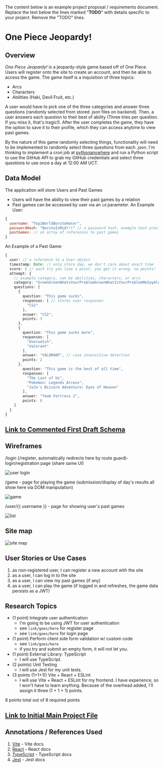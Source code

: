 The content below is an example project proposal / requirements document. Replace the text below the lines marked "__TODO__" with details specific to your project. Remove the "TODO" lines.

# One Piece Jeopardy! 

## Overview

*One Piece Jeopardy!* is a jeopardy-style game based off of One Piece. Users will register onto the site to create an account, and then be able to access the game. The game itself is a inquisition of three topics:
* Arcs
* Characters
* Abilities (Haki, Devil Fruit, etc.)

A user would have to pick one of the three categories and answer three questions (randomly selected from stored .json files on backend). Then, a user answers each question to their best of ability (Three tries per question. If you miss it, that's tragic!). After the user completes the game, they have the option to save it to their profile, which they can access anytime to view past games.

By the nature of this game randomly selecting things, functionality will need to be implemented to randomly select three questions from each .json. I'm thinking to implement a cron job at [pythonanywhere](pythonanywhere.com) and run a Python script to use the GitHub API to grab my GitHub credentials and select three questions to use once a day at 12:00 AM UCT. 

## Data Model

The application will store Users and Past Games 

* Users will have the ability to view their past games by a relation
* Past games can be accessed by user via an `id` parameter.
An Example User:

```javascript
{
  username: "Top1WorldBorutoHater",
  passwordHash: "BorutoIsMid!!!" // a password hash, example hash provided
  pastGames: // an array of references to past games
}
```

An Example of a Past Game:

```typescript
{
  user: // a reference to a User object
  timestamp: Date: // only store day, we don't care about exact time
  score: 5 // each try you lose a point, you get it wrong, no points!
  attempt: {
    // example category, can be abilities, characters, or arcs
    category: "GreenGreenWhatsYourProblemGreenWhatIsYourProblemMeSayAloneRampMeSayAloneRamp"
    questions: [
      {
        question: "This game sucks",
        responses: [ // stores user responses
          "CS2"
        ],
        answer: "CS2",
        points: 3
      },
      {
        question: "This game sucks more",
        responses: [ 
          "Overwatch",
          "Valorant"
        ],
        answer: "VALORANT", // case insensitive detection
        points: 2
      },
        question: "This game is the best of all time",
        responses: [ 
          "The Last of Us",
          "Pokemon: Legends Arceus",
          "JoJo's Bizzare Adventure: Eyes of Heaven"
        ],
        answer: "Team Fortress 2",
        points: 0
    ]
  }
}
```


## [Link to Commented First Draft Schema](backend/db.ts) 

## Wireframes

/login (/register, automatically redirects here by route guard)- login/registration page (share same UI)

![user login](documentation/login.jpg)

/game - page for playing the game (submission/display of day's results all show here via DOM manipulation)

![game](documentation/game.jpg)

/user/{{ username }} - page for showing user's past games

![list](documentation/profile.jpg)

## Site map

![site map](documentation/site-map.jpg)

## User Stories or Use Cases

1. as non-registered user, I can register a new account with the site
2. as a user, I can log in to the site
3. as a user, I can view my past games (if any)
4. as a user, I can play the game (if logged in and refreshes, the game data persists as a JWT)

## Research Topics

* (1 point) Integrate user authentication
    * I'm going to be using JWT for user authentication
    * see <code>link/goes/here</code> for register page
    * see <code>link/goes/here</code> for login page
* (1 point) Perform client side form validation w/ custom code
    * see <code>link/goes/here</code>
    * if you try and submit an empty form, it will not let you.
* (1 point) External Library: TypeScript
    * I will use TypeScript.
* (2 points) Unit Testing
    * I will use Jest for my unit tests.
* (3 points (1+1+1)) Vite + React + ESLint
    * I will use Vite + React + ESLint for my frontend. I have experience, so I won't have to learn anything. Because of the overhead added, I'll assign it three (1 + 1 + 1) points.

8 points total out of 8 required points


## [Link to Initial Main Project File](backend/app.ts)

## Annotations / References Used

1. [Vite](https://vitejs.dev/guide/)  -    Vite docs
2. [React](https://react.dev/reference/react) - React docs
3. [TypeScript](https://www.typescriptlang.org/docs/handbook/intro.html)  -  TypeScript docs
4. [Jest](https://jestjs.io/docs/getting-started)  -  Jest docs

